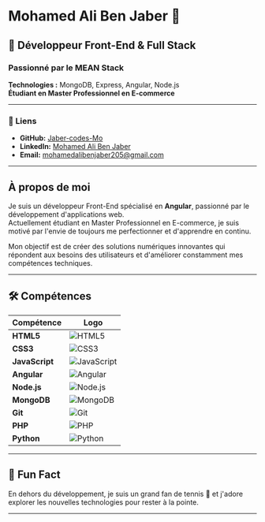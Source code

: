 # Mohamed Ali Ben Jaber 👋

## 🌟 Développeur Front-End & Full Stack

### Passionné par le MEAN Stack
**Technologies :** MongoDB, Express, Angular, Node.js  
**Étudiant en Master Professionnel en E-commerce**

---

### 🔗 Liens
- **GitHub:** [Jaber-codes-Mo](https://github.com/Jaber-codes-Mo)
- **LinkedIn:** [Mohamed Ali Ben Jaber](https://www.linkedin.com/in/mohamedali-benjaber)
- **Email:** [mohamedalibenjaber205@gmail.com](mailto:mohamedalibenjaber205@gmail.com)

---

## À propos de moi
Je suis un développeur Front-End spécialisé en **Angular**, passionné par le développement d'applications web.  
Actuellement étudiant en Master Professionnel en E-commerce, je suis motivé par l'envie de toujours me perfectionner et d'apprendre en continu.

Mon objectif est de créer des solutions numériques innovantes qui répondent aux besoins des utilisateurs et d'améliorer constamment mes compétences techniques.

---

## 🛠️ Compétences

| Compétence   | Logo  |
|--------------|-------|
| **HTML5**    | ![HTML5](https://cdn.jsdelivr.net/npm/simple-icons@v3/icons/html5.svg) |
| **CSS3**     | ![CSS3](https://cdn.jsdelivr.net/npm/simple-icons@v3/icons/css3.svg) |
| **JavaScript** | ![JavaScript](https://cdn.jsdelivr.net/npm/simple-icons@v3/icons/javascript.svg) |
| **Angular**   | ![Angular](https://cdn.jsdelivr.net/npm/simple-icons@v3/icons/angular.svg) |
| **Node.js**   | ![Node.js](https://cdn.jsdelivr.net/npm/simple-icons@v3/icons/node-dot-js.svg) |
| **MongoDB**   | ![MongoDB](https://cdn.jsdelivr.net/npm/simple-icons@v3/icons/mongodb.svg) |
| **Git**       | ![Git](https://cdn.jsdelivr.net/npm/simple-icons@v3/icons/git.svg) |
| **PHP**       | ![PHP](https://cdn.jsdelivr.net/npm/simple-icons@v3/icons/php.svg) |
| **Python**    | ![Python](https://cdn.jsdelivr.net/npm/simple-icons@v3/icons/python.svg) |

---

## 🎉 Fun Fact
En dehors du développement, je suis un grand fan de tennis 🎾 et j'adore explorer les nouvelles technologies pour rester à la pointe.

---


